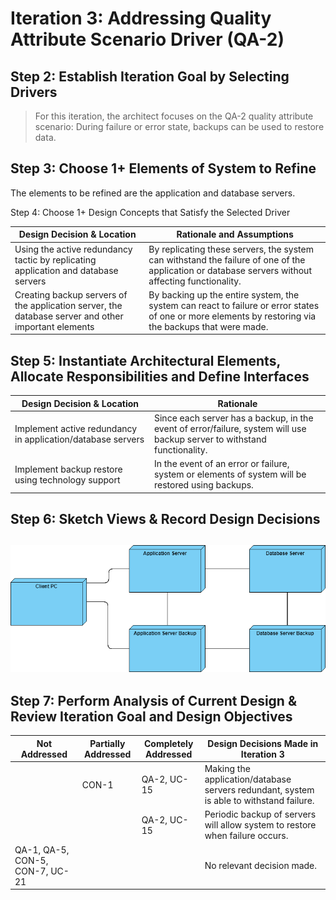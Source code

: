 Iteration 3: Addressing Quality Attribute Scenario Driver 
(QA-2)
================================================================

Step 2: Establish Iteration Goal by Selecting Drivers
-----------------------------------------------------

>   For this iteration, the architect focuses on the QA-2 quality attribute
>   scenario: During failure or error state, backups can be used to restore
>   data.

Step 3: Choose 1+ Elements of System to Refine
----------------------------------------------

The elements to be refined are the application and database servers.

Step 4: Choose 1+ Design Concepts that Satisfy the Selected Driver

| **Design Decision & Location**                                                                      | **Rationale and Assumptions**                                                                                                                         |
|-----------------------------------------------------------------------------------------------------|-------------------------------------------------------------------------------------------------------------------------------------------------------|
| Using the active redundancy tactic by replicating application and database servers                  | By replicating these servers, the system can withstand the failure of one of the application or database servers without affecting functionality.     |
| Creating backup servers of the application server, the database server and other important elements | By backing up the entire system, the system can react to failure or error states of one or more elements by restoring via the backups that were made. |

Step 5: Instantiate Architectural Elements, Allocate Responsibilities and Define Interfaces
-------------------------------------------------------------------------------------------

| **Design Decision & Location**                              | **Rationale**                                                                                                            |
|-------------------------------------------------------------|--------------------------------------------------------------------------------------------------------------------------|
| Implement active redundancy in application/database servers | Since each server has a backup, in the event of error/failure, system will use backup server to withstand functionality. |
| Implement backup restore using technology support           | In the event of an error or failure, system or elements of system will be restored using backups.                        |

Step 6: Sketch Views & Record Design Decisions
----------------------------------------------

![Iteration3_Step6](https://github.com/SOFE3650F18/project-group-18/blob/master/Iteration%203/Iteration%203_%20Step%206.png)
----------------------------------------

Step 7: Perform Analysis of Current Design & Review Iteration Goal and Design Objectives
----------------------------------------------------------------------------------------

| **Not Addressed**               | **Partially Addressed** | **Completely Addressed** | **Design Decisions Made in Iteration 3**                                                |
|---------------------------------|-------------------------|--------------------------|-----------------------------------------------------------------------------------------|
|                                 | CON-1                   | QA-2, UC-15              | Making the application/database servers redundant, system is able to withstand failure. |
|                                 |                         | QA-2, UC-15              | Periodic backup of servers will allow system to restore when failure occurs.            |
| QA-1, QA-5, CON-5, CON-7, UC-21 |                         |                          | No relevant decision made.                                                              |
